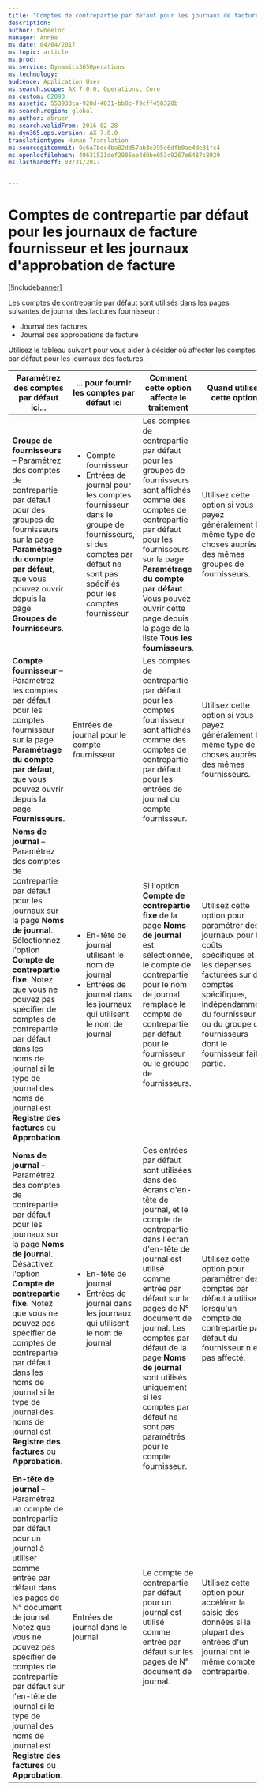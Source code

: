 ```yaml
---
title: "Comptes de contrepartie par défaut pour les journaux de facture fournisseur et les journaux d&quot;approbation de facture"
description: 
author: twheeloc
manager: AnnBe
ms.date: 04/04/2017
ms.topic: article
ms.prod: 
ms.service: Dynamics365Operations
ms.technology: 
audience: Application User
ms.search.scope: AX 7.0.0, Operations, Core
ms.custom: 62093
ms.assetid: 553933ca-928d-4031-bb8c-f9cff458320b
ms.search.region: global
ms.author: abruer
ms.search.validFrom: 2016-02-28
ms.dyn365.ops.version: AX 7.0.0
translationtype: Human Translation
ms.sourcegitcommit: 0c6a7bdc4ba82dd57ab3e395e6dfb0ae4de31fc4
ms.openlocfilehash: 40631521def2905ae4d0be053c9267e6487c8029
ms.lasthandoff: 03/31/2017


---
```


# <a name="default-offset-accounts-for-vendor-invoice-journals-and-invoice-approval-journals"></a>Comptes de contrepartie par défaut pour les journaux de facture fournisseur et les journaux d'approbation de facture

[!include[banner](../includes/banner.md)]




Les comptes de contrepartie par défaut sont utilisés dans les pages suivantes de journal des factures fournisseur :

-   Journal des factures
-   Journal des approbations de facture

Utilisez le tableau suivant pour vous aider à décider où affecter les comptes par défaut pour les journaux des factures.

<table>
<colgroup>
<col width="25%" />
<col width="25%" />
<col width="25%" />
<col width="25%" />
</colgroup>
<thead>
<tr class="header">
<th>Paramétrez des comptes par défaut ici...</th>
<th>... pour fournir les comptes par défaut ici</th>
<th>Comment cette option affecte le traitement</th>
<th>Quand utiliser cette option</th>
</tr>
</thead>
<tbody>
<tr class="odd">
<td><strong>Groupe de fournisseurs</strong> – Paramétrez des comptes de contrepartie par défaut pour des groupes de fournisseurs sur la page <strong>Paramétrage du compte par défaut</strong>, que vous pouvez ouvrir depuis la page <strong>Groupes de fournisseurs</strong>.</td>
<td><ul>
<li>Compte fournisseur</li>
<li>Entrées de journal pour les comptes fournisseur dans le groupe de fournisseurs, si des comptes par défaut ne sont pas spécifiés pour les comptes fournisseur</li>
</ul></td>
<td>Les comptes de contrepartie par défaut pour les groupes de fournisseurs sont affichés comme des comptes de contrepartie par défaut pour les fournisseurs sur la page <strong>Paramétrage du compte par défaut</strong>. Vous pouvez ouvrir cette page depuis la page de la liste <strong>Tous les fournisseurs</strong>.</td>
<td>Utilisez cette option si vous payez généralement le même type de choses auprès des mêmes groupes de fournisseurs.</td>
</tr>
<tr class="even">
<td><strong>Compte fournisseur</strong> – Paramétrez les comptes par défaut pour les comptes fournisseur sur la page <strong>Paramétrage du compte par défaut</strong>, que vous pouvez ouvrir depuis la page <strong>Fournisseurs</strong>.</td>
<td>Entrées de journal pour le compte fournisseur</td>
<td>Les comptes de contrepartie par défaut pour les comptes fournisseur sont affichés comme des comptes de contrepartie par défaut pour les entrées de journal du compte fournisseur.</td>
<td>Utilisez cette option si vous payez généralement le même type de choses auprès des mêmes fournisseurs.</td>
</tr>
<tr class="odd">
<td><strong>Noms de journal</strong> – Paramétrez des comptes de contrepartie par défaut pour les journaux sur la page <strong>Noms de journal</strong>. Sélectionnez l'option <strong>Compte de contrepartie fixe</strong>. Notez que vous ne pouvez pas spécifier de comptes de contrepartie par défaut dans les noms de journal si le type de journal des noms de journal est <strong>Registre des factures</strong> ou <strong>Approbation</strong>.</td>
<td><ul>
<li>En-tête de journal utilisant le nom de journal</li>
<li>Entrées de journal dans les journaux qui utilisent le nom de journal</li>
</ul></td>
<td>Si l'option <strong>Compte de contrepartie fixe</strong> de la page <strong>Noms de journal</strong> est sélectionnée, le compte de contrepartie pour le nom de journal remplace le compte de contrepartie par défaut pour le fournisseur ou le groupe de fournisseurs.</td>
<td>Utilisez cette option pour paramétrer des journaux pour les coûts spécifiques et les dépenses facturées sur des comptes spécifiques, indépendamment du fournisseur ou du groupe de fournisseurs dont le fournisseur fait partie.</td>
</tr>
<tr class="even">
<td><strong>Noms de journal</strong> – Paramétrez des comptes de contrepartie par défaut pour les journaux sur la page <strong>Noms de journal</strong>. Désactivez l'option <strong>Compte de contrepartie fixe</strong>. Notez que vous ne pouvez pas spécifier de comptes de contrepartie par défaut dans les noms de journal si le type de journal des noms de journal est <strong>Registre des factures</strong> ou <strong>Approbation</strong>.</td>
<td><ul>
<li>En-tête de journal</li>
<li>Entrées de journal dans les journaux qui utilisent le nom de journal</li>
</ul></td>
<td>Ces entrées par défaut sont utilisées dans des écrans d'en-tête de journal, et le compte de contrepartie dans l'écran d'en-tête de journal est utilisé comme entrée par défaut sur la pages de N° document de journal. Les comptes par défaut de la page <strong>Noms de journal </strong>sont utilisés uniquement si les comptes par défaut ne sont pas paramétrés pour le compte fournisseur.</td>
<td>Utilisez cette option pour paramétrer des comptes par défaut à utiliser lorsqu'un compte de contrepartie par défaut du fournisseur n'est pas affecté.</td>
</tr>
<tr class="odd">
<td><strong>En-tête de journal</strong> – Paramétrez un compte de contrepartie par défaut pour un journal à utiliser comme entrée par défaut dans les pages de N° document de journal. Notez que vous ne pouvez pas spécifier de comptes de contrepartie par défaut sur l'en-tête de journal si le type de journal des noms de journal est <strong>Registre des factures</strong> ou <strong>Approbation</strong>.</td>
<td>Entrées de journal dans le journal</td>
<td>Le compte de contrepartie par défaut pour un journal est utilisé comme entrée par défaut sur les pages de N° document de journal.</td>
<td>Utilisez cette option pour accélérer la saisie des données si la plupart des entrées d'un journal ont le même compte de contrepartie.</td>
</tr>
</tbody>
</table>






